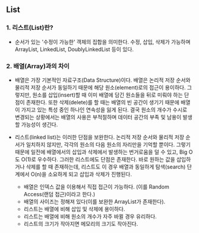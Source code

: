 ## List 

### 1. 리스트(List)란?
- 순서가 있는 '수정이 가능한' 객체의 집합을 의미한다. 수정, 삽입, 삭제가 가능하며 ArrayList, LinkedList, DoublyLinkedList 등이 있다.


### 2. 배열(Array)과의 차이 
- 배열은 가장 기본적인 자료구조(Data Structure)이다. 배열은 논리적 저장 순서와 물리적 저장 순서가 동일하기 때문에 해당 원소(element)로의 접근이 용이하다. 그렇지만, 원소를 삽입(insert)할 때 이미 배열에 담긴 원소들을 뒤로 미뤄야 하는 단점이 존재한다. 또한 삭제(delete)를 할 때는 배열의 빈 공간이 생기기 때문에 배열이 가지고 있는 특성 중인 하나인 연속성을 잃게 된다. 결국 원소의 개수가 수시로 변경되는 상황에서는 배열의 사용은 부적절하며 데이터 공간의 부족 및 남용이 발생할 가능성이 생긴다.
     
- 리스트(linked list)는 이러한 단점을 보완한다. 논리적 저장 순서와 물리적 저장 순서가 일치하지 않지만, 각각의 원소의 다음 원소의 자리만을 기억할 뿐이다. 그렇기 때문에 일전에 배열에서의 삽입과 삭제에서 발생하는 번거로움을 덜 수 있고, Big O도 O(1)로 우수하다. 그러한 리스트에도 단점은 존재한다. 바로 원하는 값을 삽입하거나 삭제를 할 때 존재하는데, 리스트도 이 경우 배열과 동일하게 탐색(search) 단계에서 O(n)을 소요하게 되고 삽입과 삭제가 진행된다. 

  * 배열은 인덱스 값을 이용해서 직접 접근이 가능하다. (이를 Random Access(랜덤 접근)이라고 한다.)   
  * 배열의 사이즈는 정해져 있다(이를 보완한 ArrayList가 존재한다).
  * 리스트는 배열에 비해 삽입 및 삭제에 용이하다.
  * 리스트는 배열에 비해 원소의 개수가 자주 바뀔 경우 유리하다.
  * 리스트의 크기가 작아지면 메모리의 크기도 작아진다.

